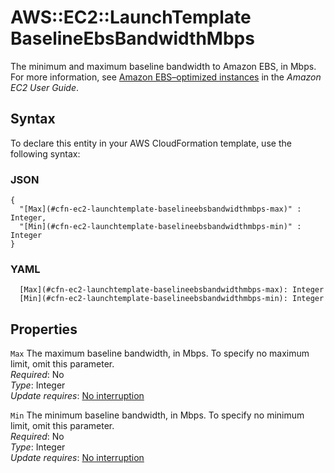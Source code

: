 # AWS::EC2::LaunchTemplate BaselineEbsBandwidthMbps<a name="aws-properties-ec2-launchtemplate-baselineebsbandwidthmbps"></a>

The minimum and maximum baseline bandwidth to Amazon EBS, in Mbps\. For more information, see [Amazon EBS–optimized instances](https://docs.aws.amazon.com/AWSEC2/latest/UserGuide/ebs-optimized.html) in the _Amazon EC2 User Guide_\.

## Syntax<a name="aws-properties-ec2-launchtemplate-baselineebsbandwidthmbps-syntax"></a>

To declare this entity in your AWS CloudFormation template, use the following syntax:

### JSON<a name="aws-properties-ec2-launchtemplate-baselineebsbandwidthmbps-syntax.json"></a>

```
{
  "[Max](#cfn-ec2-launchtemplate-baselineebsbandwidthmbps-max)" : Integer,
  "[Min](#cfn-ec2-launchtemplate-baselineebsbandwidthmbps-min)" : Integer
}
```

### YAML<a name="aws-properties-ec2-launchtemplate-baselineebsbandwidthmbps-syntax.yaml"></a>

```
  [Max](#cfn-ec2-launchtemplate-baselineebsbandwidthmbps-max): Integer
  [Min](#cfn-ec2-launchtemplate-baselineebsbandwidthmbps-min): Integer
```

## Properties<a name="aws-properties-ec2-launchtemplate-baselineebsbandwidthmbps-properties"></a>

`Max` <a name="cfn-ec2-launchtemplate-baselineebsbandwidthmbps-max"></a>
The maximum baseline bandwidth, in Mbps\. To specify no maximum limit, omit this parameter\.  
_Required_: No  
_Type_: Integer  
_Update requires_: [No interruption](https://docs.aws.amazon.com/AWSCloudFormation/latest/UserGuide/using-cfn-updating-stacks-update-behaviors.html#update-no-interrupt)

`Min` <a name="cfn-ec2-launchtemplate-baselineebsbandwidthmbps-min"></a>
The minimum baseline bandwidth, in Mbps\. To specify no minimum limit, omit this parameter\.  
_Required_: No  
_Type_: Integer  
_Update requires_: [No interruption](https://docs.aws.amazon.com/AWSCloudFormation/latest/UserGuide/using-cfn-updating-stacks-update-behaviors.html#update-no-interrupt)
